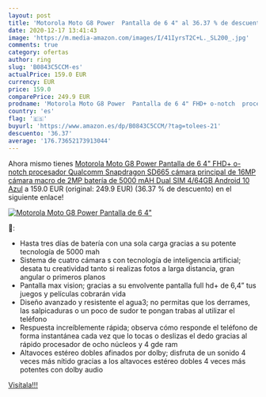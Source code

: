 ```yaml
---
layout: post
title: 'Motorola Moto G8 Power  Pantalla de 6 4" al 36.37 % de descuento'
date: 2020-12-17 13:41:43
image: 'https://m.media-amazon.com/images/I/41IyrsT2C+L._SL200_.jpg'
comments: true
category: ofertas
author: ring
slug: 'B0843C5CCM-es'
actualPrice: 159.0 EUR
currency: EUR
price: 159.0
comparePrice: 249.9 EUR
prodname: 'Motorola Moto G8 Power  Pantalla de 6 4" FHD+ o-notch  procesador Qualcomm Snapdragon SD665  cámara principal de 16MP  cámara macro de 2MP  batería de 5000 mAH  Dual SIM  4/64GB  Android 10   Azul'
country: 'es'
flag: '🇪🇸'
buyurl: 'https://www.amazon.es/dp/B0843C5CCM/?tag=tolees-21'
descuento: '36.37'
average: '176.73652173913044'
---
```


Ahora mismo tienes [Motorola Moto G8 Power  Pantalla de 6 4" FHD+ o-notch  procesador Qualcomm Snapdragon SD665  cámara principal de 16MP  cámara macro de 2MP  batería de 5000 mAH  Dual SIM  4/64GB  Android 10   Azul](https://www.amazon.es/dp/B0843C5CCM/?tag=tolees-21) a 159.0 EUR (original: 249.9 EUR) (36.37 %  de descuento) en el siguiente enlace!

[![Motorola Moto G8 Power  Pantalla de 6 4"](https://m.media-amazon.com/images/I/41IyrsT2C+L._SL200_.jpg)](https://www.amazon.es/dp/B0843C5CCM/?tag=tolees-21)

🔎:

- Hasta tres días de batería con una sola carga gracias a su potente tecnología de 5000 mah
- Sistema de cuatro cámara s con tecnología de inteligencia artificial; desata tu creatividad tanto si realizas fotos a larga distancia, gran angular o primeros planos
- Pantalla max vision; gracias a su envolvente pantalla full hd+ de 6,4” tus juegos y películas cobrarán vida
- Diseño avanzado y resistente el agua3; no permitas que los derrames, las salpicaduras o un poco de sudor te pongan trabas al utilizar el teléfono
- Respuesta increíblemente rápida; observa cómo responde el teléfono de forma instantánea cada vez que lo tocas o deslizas el dedo gracias al rápido procesador de ocho núcleos y 4 gde ram
- Altavoces estéreo dobles afinados por dolby; disfruta de un sonido 4 veces más nítido gracias a los altavoces estéreo dobles 4 veces más potentes con dolby audio

[Visítala!!!](https://www.amazon.es/dp/B0843C5CCM/?tag=tolees-21)
